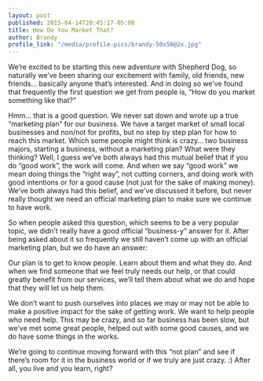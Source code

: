 ```yaml
---
layout: post
published: 2015-04-14T20:45:17-05:00
title: How Do You Market That?
author: Brandy
profile_link: "/media/profile-pics/brandy-50x50@2x.jpg"
---
```

We’re excited to be starting this new adventure with Shepherd Dog, so naturally we’ve been sharing our excitement with family, old friends, new friends… basically anyone that’s interested. And in doing so we’ve found that frequently the first question we get from people is, “How do you market something like that?”

Hmm… that is a good question. We never sat down and wrote up a true “marketing plan” for our business. We have a target market of small local businesses and non/not for profits, but no step by step plan for how to reach this market. Which some people might think is crazy… two business majors, starting a business, without a marketing plan? What were they thinking? Well, I guess we’ve both always had this mutual belief that if you do “good work”, the work will come. And when we say “good work” we mean doing things the “right way”, not cutting corners, and doing work with good intentions or for a good cause (not just for the sake of making money). We’ve both always had this belief, and we've discussed it before, but never really thought we need an official marketing plan to make sure we continue to have work.

So when people asked this question, which seems to be a very popular topic, we didn’t really have a good official “business-y” answer for it. After being asked about it so frequently we still haven’t come up with an official marketing plan, but we do have an answer:

Our plan is to get to know people. Learn about them and what they do. And when we find someone that we feel truly needs our help, or that could greatly benefit from our services, we’ll tell them about what we do and hope that they will let us help them. 

We don’t want to push ourselves into places we may or may not be able to make a positive impact for the sake of getting work. We want to help people who need help. This may be crazy, and so far business has been slow, but we’ve met some great people, helped out with some good causes, and we do have some things in the works. 

We’re going to continue moving forward with this “not plan” and see if there’s room for it in the business world or if we truly are just crazy. :) After all, you live and you learn, right?